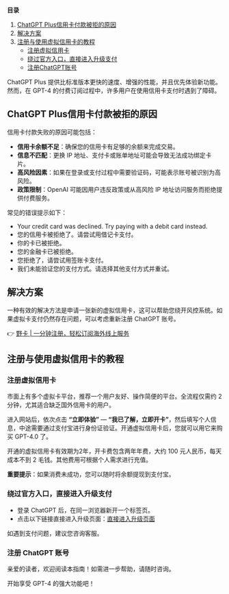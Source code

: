 **目录**

1. [ChatGPT Plus信用卡付款被拒的原因](#chatgpt-plus信用卡付款被拒的原因)
2. [解决方案](#解决方案)
3. [注册与使用虚拟信用卡的教程](#注册与使用虚拟信用卡的教程)
   - [注册虚拟信用卡](#注册虚拟信用卡)
   - [绕过官方入口，直接进入升级支付](#绕过官方入口直接进入升级支付)
   - [注册ChatGPT账号](#注册chatgpt账号)

ChatGPT Plus 提供比标准版本更快的速度、增强的性能，并且优先体验新功能。然而，在 GPT-4 的付费订阅过程中，许多用户在使用信用卡支付时遇到了障碍。

## ChatGPT Plus信用卡付款被拒的原因

信用卡付款失败的原因可能包括：

- **信用卡余额不足**：确保您的信用卡有足够的余额来完成交易。
- **信息不匹配**：更换 IP 地址、支付卡或账单地址可能会导致无法成功绑定卡片。
- **高风险因素**：如果在登录或支付过程中需要验证码，可能表示账号被识别为高风险。
- **政策限制**：OpenAI 可能因用户违反政策或从高风险 IP 地址访问服务而拒绝提供付费服务。

常见的错误提示如下：

- Your credit card was declined. Try paying with a debit card instead.
- 您的信用卡被拒绝了。请尝试用借记卡支付。
- 你的卡已被拒绝。
- 您的金融卡已被拒绝。
- 您拒绝了，请尝试用签账卡支付。
- 我们未能验证您的支付方式。请选择其他支付方式并重试。

## 解决方案

一种有效的解决方法是申请一张新的虚拟信用卡，这可以帮助您绕开风控系统。如果虚拟卡支付仍然存在问题，可以考虑重新注册 ChatGPT 账号。

👉 [野卡 | 一分钟注册，轻松订阅海外线上服务](https://bit.ly/bewildcard)

## 注册与使用虚拟信用卡的教程

### 注册虚拟信用卡

市面上有多个虚拟卡平台，推荐一个用户友好、操作简便的平台。全流程仅需约 2 分钟，尤其适合缺乏国外信用卡的用户。

进入网站后，依次点击 **“立即体验”** — **“我已了解，立即开卡”**，然后填写个人信息，中途需要通过支付宝进行身份证验证。开通虚拟信用卡后，您就可以用它来购买 GPT-4.0 了。

开通的虚拟信用卡有效期为2年，开卡费包含两年年费，大约 100 元人民币，每天成本不到 2 毛钱。其他费用可根据个人需求进行充值。

**重要提示**：如果消费未成功，您可以随时将余额提现到支付宝。

### 绕过官方入口，直接进入升级支付

- 登录 ChatGPT 后，在同一浏览器新开一个标签页。
- 点击以下链接直接进入升级页面：[直接进入升级页面](https://chat.openai.com/invite/accepted)

如遇到支付问题，建议您咨询客服。

### 注册 ChatGPT 账号

亲爱的读者，欢迎阅读本指南！如需进一步帮助，请随时咨询。

开始享受 GPT-4 的强大功能吧！